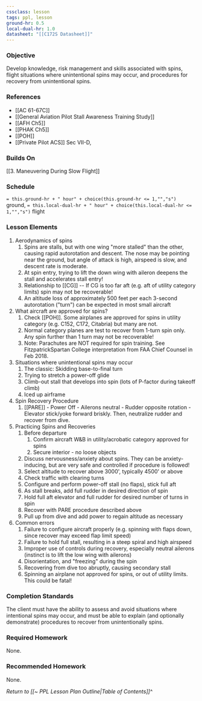 ```yaml
---
cssclass: lesson
tags: ppl, lesson
ground-hr: 0.5
local-dual-hr: 1.0
datasheet: "[[C172S Datasheet]]"
---
```

### Objective
Develop knowledge, risk management and skills associated with spins, flight situations where unintentional spins may occur, and procedures for recovery from unintentional spins.

### References
- [[AC 61-67C]]
- [[General Aviation Pilot Stall Awareness Training Study]]
- [[AFH Ch5]]
- [[PHAK Ch5]]
- [[POH]]
- [[Private Pilot ACS]] Sec VII-D, 

### Builds On
[[3. Maneuvering During Slow Flight]]

### Schedule
`= this.ground-hr + " hour" + choice(this.ground-hr <= 1,"","s")` ground, `= this.local-dual-hr + " hour" + choice(this.local-dual-hr <= 1,"","s")` flight

### Lesson Elements 
1. Aerodynamics of spins
	1. Spins are stalls, but with one wing "more stalled" than the other, causing rapid autorotation and descent. The nose may be pointing near the ground, but angle of attack is high, airspeed is slow, and descent rate is moderate.
	2. At spin entry, trying to lift the down wing with aileron deepens the stall and accelerates stall entry!
	3. Relationship to [[CG]] -- If CG is too far aft (e.g. aft of utility category limits) spin may not be recoverable!
	4. An altitude loss of approximately 500 feet per each 3-second autorotation ("turn") can be expected in most small aircraft
2. What aircraft are approved for spins?
	1. Check [[POH]]. Some airplanes are approved for spins in utility category (e.g. C152, C172, Citabria) but many are not.
	2. Normal category planes are test to recover from 1-turn spin only. Any spin further than 1 turn may not be recoverable!
	3. Note: Parachutes are NOT required for spin training. See FitzpatrickSpartan College interpretation from FAA Chief Counsel in Feb 2018.
3. Situations where unintentional spins may occur
	1. The classic: Skidding base-to-final turn
	2. Trying to stretch a power-off glide
	3. Climb-out stall that develops into spin (lots of P-factor during takeoff climb)
	4. Iced up airframe
4. Spin Recovery Procedure
	1. [[PARE]] - Power Off - Ailerons neutral - Rudder opposite rotation - Elevator stick/yoke forward briskly. Then, neutralize rudder and recover from dive.
5. Practicing Spins and Recoveries
	1. Before departure
		1. Confirm aircraft W&B in utility/acrobatic category approved for spins
		2. Secure interior - no loose objects
	2. Discuss nervousness/anxiety about spins. They can be anxiety-inducing, but are very safe and controlled if procedure is followed!
	3. Select altitude to recover above 3000', typically 4500' or above
	4. Check traffic with clearing turns
	5. Configure and perform power-off stall (no flaps), stick full aft
	6. As stall breaks, add full rudder in desired direction of spin
	7. Hold full aft elevator and full rudder for desired number of turns in spin
	8. Recover with PARE procedure described above
	9. Pull up from dive and add power to regain altitude as necessary
6. Common errors
	1. Failure to configure aircraft properly (e.g. spinning with flaps down, since recover may exceed flap limit speed)
	2. Failure to hold full stall, resulting in a steep spiral and high airspeed
	3. Improper use of controls during recovery, especially neutral ailerons (instinct is to lift the low wing with ailerons)
	4. Disorientation, and "freezing" during the spin
	5. Recovering from dive too abruptly, causing secondary stall
	6. Spinning an airplane not approved for spins, or out of utility limits. This could be fatal!

### Completion Standards
The client must have the ability to assess and avoid situations where intentional spins may occur, and must be able to explain (and optionally demonstrate) procedures to recover from unintentionally spins.

### Required Homework
 None. 

### Recommended Homework
None. 

*Return to [[~ PPL Lesson Plan Outline|Table of Contents]]^*